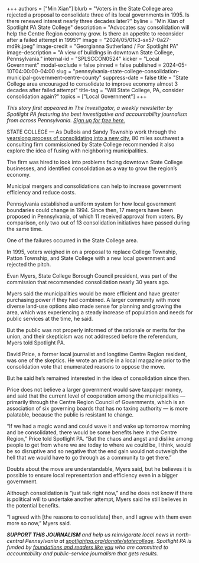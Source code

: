 +++
authors = ["Min Xian"]
blurb = "Voters in the State College area rejected a proposal to consolidate three of its local governments in 1995. Is there renewed interest nearly three decades later?"
byline = "Min Xian of Spotlight PA State College"
description = "Advocates say consolidation will help the Centre Region economy grow. Is there an appetite to reconsider after a failed attempt in 1995?"
image = "2024/05/01k3-sx57-0a27-md9k.jpeg"
image-credit = "Georgianna Sutherland / For Spotlight PA"
image-description = "A view of buildings in downtown State College, Pennsylvania."
internal-id = "SPLSCCON0524"
kicker = "Local Government"
modal-exclude = false
pinned = false
published = 2024-05-10T04:00:00-04:00
slug = "pennsylvania-state-college-consolidation-municipal-government-centre-county"
suppress-date = false
title = "State College area encouraged to consolidate to improve economy almost 3 decades after failed attempt"
title-tag = "Will State College, PA, consider consolidation again?"
topics = ["Local Government"]
+++

<em>This story first appeared in The Investigator, a weekly newsletter by Spotlight PA featuring the best investigative and accountability journalism from across Pennsylvania. </em><a href="https://www.spotlightpa.org/newsletters"><em>Sign up for free here.</em></a><em></em>

STATE COLLEGE — As DuBois and Sandy Township work through the <a href="https://www.spotlightpa.org/statecollege/2024/05/pennsylvania-local-governments-dubois-sandy-township-clearfield-county-consolidation-merger-suplizio/">yearslong process of consolidating into a new city</a>, 80 miles southwest a consulting firm commissioned by State College recommended it also explore the idea of fusing with neighboring municipalities.

The firm was hired to look into problems facing downtown State College businesses, and identified consolidation as a way to grow the region’s economy.

Municipal mergers and consolidations can help to increase government efficiency and reduce costs.

Pennsylvania established a uniform system for how local government boundaries could change in 1994. Since then, 17 mergers have been proposed in Pennsylvania, of which 11 received approval from voters. By comparison, only two out of 13 consolidation initiatives have passed during the same time.

<script src="https://www.spotlightpa.org/embed.js" async></script><div data-spl-embed-version="1" data-spl-src="https://www.spotlightpa.org/embeds/newsletter/?cta=Sign%20up%20for%20our%20new%20regional%20newsletter%2C%20%3Cb%3ETalk%20of%20the%20Town%3C%2Fb%3E%2C%20and%20get%20all%20the%20news%20and%20notes%20from%20State%20College%20and%20north-central%20PA.&button=Sign%20Up%20Now&preselect=state_college&eyebrow=DON'T%20MISS%20A%20BEAT"></div>

One of the failures occurred in the State College area.

In 1995, voters weighed in on a proposal to replace College Township, Patton Township, and State College with a new local government and rejected the pitch.

Evan Myers, State College Borough Council president, was part of the commission that recommended consolidation nearly 30 years ago.

Myers said the municipalities would be more efficient and have greater purchasing power if they had combined. A larger community with more diverse land-use options also made sense for planning and growing the area, which was experiencing a steady increase of population and needs for public services at the time, he said.

But the public was not properly informed of the rationale or merits for the union, and their skepticism was not addressed before the referendum, Myers told Spotlight PA.

David Price, a former local journalist and longtime Centre Region resident, was one of the skeptics. He wrote an article in a local magazine prior to the consolidation vote that enumerated reasons to oppose the move.

But he said he’s remained interested in the idea of consolidation since then.

Price does not believe a larger government would save taxpayer money, and said that the current level of cooperation among the municipalities — primarily through the Centre Region Council of Governments, which is an association of six governing boards that has no taxing authority — is more palatable, because the public is resistant to change.

<script src="https://www.spotlightpa.org/embed.js" async></script><div data-spl-embed-version="1" data-spl-src="https://www.spotlightpa.org/embeds/donate/"></div>

“If we had a magic wand and could wave it and wake up tomorrow morning and be consolidated, there would be some benefits here in the Centre Region,” Price told Spotlight PA. “But the chaos and angst and dislike among people to get from where we are today to where we could be, I think, would be so disruptive and so negative that the end gain would not outweigh the hell that we would have to go through as a community to get there.”

Doubts about the move are understandable, Myers said, but he believes it is possible to ensure local representation and efficiency even in a bigger government.

Although consolidation is “just talk right now,” and he does not know if there is political will to undertake another attempt, Myers said he still believes in the potential benefits.

“I agreed with \[the reasons to consolidate\] then, and I agree with them even more so now,” Myers said.

<strong><em>SUPPORT THIS JOURNALISM </em></strong><em>and help us reinvigorate local news in north-central Pennsylvania at </em><a href="http://spotlightpa.org/donate/statecollege"><em>spotlightpa.org/donate/statecollege</em></a><em>. Spotlight PA is funded by </em><a href="https://www.spotlightpa.org/support"><em>foundations and readers like you</em></a><em> who are committed to accountability and public-service journalism that gets results.</em>

